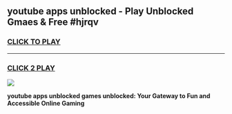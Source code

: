 
## youtube apps unblocked - Play Unblocked Gmaes & Free #hjrqv
<h3>
<a href="https://news.freeplayer.one?title=youtube_apps_unblocked&ref=26F">CLICK TO PLAY</a></h3>
<hr>

<h3>
<a href="https://news.freeplayer.one?title=youtube_apps_unblocked&ref=26F">CLICK 2 PLAY</a>
  
</h3>

<a href="https://news.freeplayer.one?title=youtube_apps_unblocked&ref=26F/"><img src="https://clearcache.store/games.png"></a>


**youtube apps unblocked games unblocked: Your Gateway to Fun and Accessible Online Gaming**
